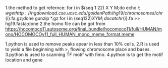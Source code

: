 1.the method to get refernce:
for i in $(seq 1 22) X Y M;do echo $i;wget http://hgdownload.cse.ucsc.edu/goldenPath/hg19/chromosomes/chr${i}.fa.gz;done
gunzip *.gz
for i in $(seq 1 22) X Y M;do cat chr${i}.fa >> hg19.fasta;done
2.the homo file can be got from https://hocomoco11.autosome.org/final_bundle/hocomoco11/full/HUMAN/mono/HOCOMOCOv11_full_HUMAN_mono_meme_format.meme



1.python is used to remove peaks apear in less than 10% cells.
2.R is used to yield a file beginning with >, flowing chromosome place and bases.
3.python is used to scanning TF motif with fimo.
4.python is to get the motif location and gene

